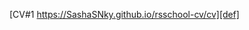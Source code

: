 [CV#1 https://SashaSNky.github.io/rsschool-cv/cv][def]

[def]: https://SashaSNky.github.io/rsschool-cv/cv